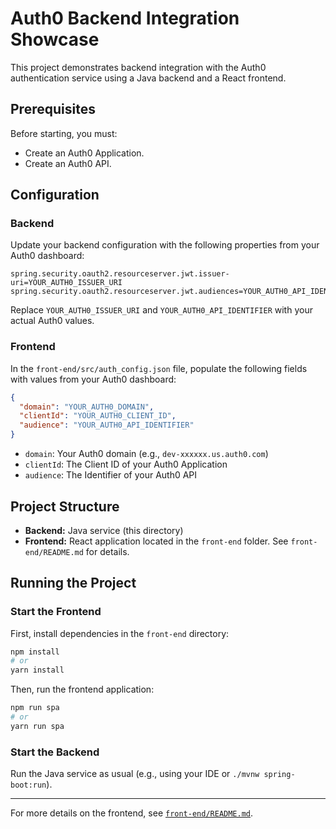 # Auth0 Backend Integration Showcase

This project demonstrates backend integration with the Auth0 authentication service using a Java backend and a React frontend.

## Prerequisites

Before starting, you must:
- Create an Auth0 Application.
- Create an Auth0 API.

## Configuration

### Backend

Update your backend configuration with the following properties from your Auth0 dashboard:

```properties
spring.security.oauth2.resourceserver.jwt.issuer-uri=YOUR_AUTH0_ISSUER_URI
spring.security.oauth2.resourceserver.jwt.audiences=YOUR_AUTH0_API_IDENTIFIER
```

Replace `YOUR_AUTH0_ISSUER_URI` and `YOUR_AUTH0_API_IDENTIFIER` with your actual Auth0 values.

### Frontend

In the `front-end/src/auth_config.json` file, populate the following fields with values from your Auth0 dashboard:

```json
{
  "domain": "YOUR_AUTH0_DOMAIN",
  "clientId": "YOUR_AUTH0_CLIENT_ID",
  "audience": "YOUR_AUTH0_API_IDENTIFIER"
}
```

- `domain`: Your Auth0 domain (e.g., `dev-xxxxxx.us.auth0.com`)
- `clientId`: The Client ID of your Auth0 Application
- `audience`: The Identifier of your Auth0 API

## Project Structure

- **Backend:** Java service (this directory)
- **Frontend:** React application located in the `front-end` folder. See `front-end/README.md` for details.

## Running the Project

### Start the Frontend

First, install dependencies in the `front-end` directory:

```bash
npm install
# or
yarn install
```

Then, run the frontend application:

```bash
npm run spa
# or
yarn run spa
```

### Start the Backend

Run the Java service as usual (e.g., using your IDE or `./mvnw spring-boot:run`).

---

For more details on the frontend, see [`front-end/README.md`](front-end/README.md).